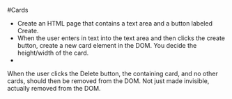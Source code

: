 #Cards

  * Create an HTML page that contains a text area and a button labeled Create.
  * When the user enters in text into the text area and then clicks the create button, create a new card element in the DOM. You decide the height/width of the card.
  *
  When the user clicks the Delete button, the containing card, and no other cards, should then be removed from the DOM. Not just made invisible, actually removed from the DOM.
